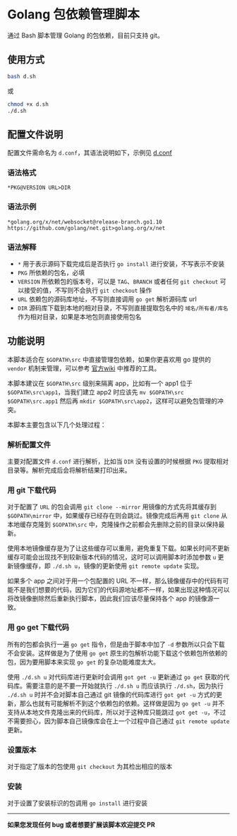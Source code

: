 # Golang 包依赖管理脚本

通过 Bash 脚本管理 Golang 的包依赖，目前只支持 git。

## 使用方式

```sh
bash d.sh
```

或

```sh
chmod +x d.sh
./d.sh
```

## 配置文件说明

配置文件需命名为 `d.conf`，其语法说明如下，示例见 [d.conf](d.conf)

### 语法格式
```
*PKG@VERSION URL>DIR
```

### 语法示例
```
*golang.org/x/net/websocket@release-branch.go1.10 https://github.com/golang/net.git>golang.org/x/net
```

### 语法解释
- `*` 用于表示源码下载完成后是否执行 `go install` 进行安装，不写表示不安装
- `PKG` 所依赖的包名，必填
- `VERSION` 所依赖包的版本号，可以是 `TAG`、`BRANCH` 或者任何 `git checkout` 可以接受的值，不写则不会执行 `git checkout` 操作
- `URL` 依赖包的源码库地址，不写则直接调用 `go get` 解析源码库 url
- `DIR` 源码库下载到本地的相对目录，不写则直接提取包名中的 `域名/所有者/库名` 作为相对目录，如果是本地包则直接使用包名

## 功能说明

本脚本适合在 `$GOPATH\src` 中直接管理包依赖，如果你更喜欢用 go 提供的 `vendor` 机制来管理，可以参考 [官方wiki](https://github.com/golang/go/wiki/PackageManagementTools) 中推荐的工具。

本脚本建议在 `$GOPATH\src` 级别来隔离 app，比如有一个 app1 位于 `$GOPATH\src\app1`，当我们建立 app2 时应该先 `mv $GOPATH\src $GOPATH\src.app1` 然后再 `mkdir $GOPATH\src\app2`，这样可以避免包管理的冲突。

本脚本主要包含以下几个处理过程：

### 解析配置文件

主要对配置文件 `d.conf` 进行解析，比如当 `DIR` 没有设置的时候根据 `PKG` 提取相对目录等。解析完成后会将解析结果打印出来。

### 用 git 下载代码

对于配置了 `URL` 的包会调用 `git clone --mirror` 用镜像的方式先将其缓存到 `$GOPATH\mirror` 中，如果缓存已经存在则会跳过。镜像完成后再用 `git clone` 从本地缓存克隆到 `$GOPATH\src` 中，克隆操作之前都会先删除之前的目录以保持最新。

使用本地镜像缓存是为了让这些缓存可以重用，避免重复下载。如果长时间不更新缓存可能会出现找不到较新版本代码的情况，这时可以调用脚本时添加参数 `u` 更新镜像缓存，即 `./d.sh u`，镜像的更新使用 `git remote update` 实现。

如果多个 app 之间对于用一个包配置的 URL 不一样，那么镜像缓存中的代码有可能不是我们想要的代码，因为它们的代码源地址都不一样，如果出现这种情况可以将改镜像删除然后重新执行脚本，因此我们应该尽量保持各个 app 的镜像源一致。

### 用 go get 下载代码

所有的包都会执行一遍 `go get` 指令，但是由于脚本中加了 `-d` 参数所以只会下载不会安装。这样做是为了使用 `go get` 原生的包解析功能下载这个依赖包所依赖的包，因为要用脚本来实现 `go get` 的复杂功能难度太大。

使用 `./d.sh u` 对代码库进行更新时会调用 `got get -u` 更新通过 `go get` 获取的代码库。需要注意的是不要一开始就执行 `./d.sh u` 而应该执行 `./d.sh`，因为执行 `./d.sh u` 时并不会对脚本自己通过 git 镜像的代码库进行 `got get -u` 方式的更新，那么也就有可能解析不到这个依赖包的依赖。这样做是因为 `go get -u` 并不支持从本地文件克隆出来的代码库，所以对于这种库只能跳过 `got get -u`，不过不需要担心，因为脚本自己镜像库会在上一个过程中自己通过 `git remote update` 更新。

### 设置版本

对于指定了版本的包使用 `git checkout` 为其检出相应的版本

### 安装

对于设置了安装标识的包调用 `go install` 进行安装

-------------

**如果您发现任何 bug 或者想要扩展该脚本欢迎提交 PR**

